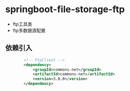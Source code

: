 # springboot-file-storage-ftp

- ftp工具类
- ftp多数据源配置

## 依赖引入

```xml
		<!-- FtpClient -->
		<dependency>
			<groupId>commons-net</groupId>
			<artifactId>commons-net</artifactId>
			<version>3.8.0</version>
		</dependency>
```
